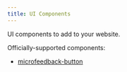 ```yaml
---
title: UI Components
---
```


UI components to add to your website.

Officially-supported components:

* [microfeedback-button](/ui-components/microfeedback-button)

